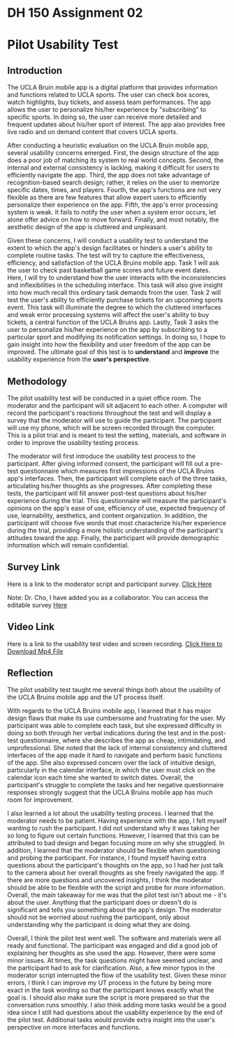 # DH 150 Assignment 02

# Pilot Usability Test 

## Introduction 

The UCLA Bruin mobile app is a digital platform that provides information and functions related to UCLA sports. The user can check box scores, watch highlights, buy tickets, and assess team performances. The app allows the user to personalize his/her experience by "subscribing" to specific sports. In doing so, the user can receive more detailed and frequent updates about his/her sport of interest. The app also provides free live radio and on demand content that covers UCLA sports.

After conducting a heuristic evaluation on the UCLA Bruin mobile app, several usability concerns emerged. First, the design structure of the app does a poor job of matching its system to real world concepts. Second, the internal and external consistency is lacking, making it difficult for users to efficiently navigate the app. Third, the app does not take advantage of recognition-based search design; rather, it relies on the user to memorize specific dates, times, and players. Fourth, the app's functions are not very flexible as there are few features that allow expert users to efficiently personalize their experience on the app. Fifth, the app's error processing system is weak. It fails to notify the user when a system error occurs, let alone offer advice on how to move forward. Finally, and most notably, the aesthetic design of the app is cluttered and unpleasant.  

Given these concerns, I will conduct a usability test to understand the extent to which the app's design facilitates or hinders a user's ability to complete routine tasks. The test will try to capture the effectiveness, efficiency, and satisfaction of the UCLA Bruins mobile app. Task 1 will ask the user to check past basketball game scores and future event dates. Here, I will try to understand how the user interacts with the inconsistencies and inflexibilities in the scheduling interface. This task will also give insight into how much recall this ordinary task demands from the user. Task 2 will test the user's ability to efficiently purchase tickets for an upcoming sports event. This task will illuminate the degree to which the cluttered interfaces and weak error processing systems will affect the user's ability to buy tickets, a central function of the UCLA Bruins app. Lastly, Task 3 asks the user to personalize his/her experience on the app by subscribing to a particular sport and modifying its notification settings. In doing so, I hope to gain insight into how the flexibility and user freedom of the app can be improved. The ultimate goal of this test is to **understand** and **improve** the usability experience from the **user's perspective**. 

## Methodology

The pilot usability test will be conducted in a quiet office room. The moderator and the participant will sit adjacent to each other. A computer will record the participant's reactions throughout the test and will display a survey that the moderator will use to guide the participant. The participant will use my phone, which will be screen recorded through the computer. This is a pilot trial and is meant to test the setting, materials, and software in order to improve the usability testing process. 

The moderator will first introduce the usability test process to the participant. After giving informed consent, the participant will fill out a pre-test questionnaire which measures first impressions of the UCLA Bruins app's interfaces. Then, the participant will complete each of the three tasks, articulating his/her thoughts as she progresses. After completing these tests, the participant will fill answer post-test questions about his/her experience during the trial. This questionnaire will measure the participant's opinions on the app's ease of use, efficiency of use, expected frequency of use, learnability, aesthetics, and content organization. In addition, the participant will choose five words that most characterize his/her experience during the trial, providing a more holistic understanding of the participant's attitudes toward the app. Finally, the participant will provide demographic information which will remain confidential. 

## Survey Link

Here is a link to the moderator script and participant survey. [Click Here](https://forms.gle/22oESa3TUNvt14QP6) 

Note: Dr. Cho, I have added you as a collaborator. You can access the editable survey [Here](https://docs.google.com/forms/d/1aAWFNN2KhPZEq1w_hh6BXRTz44rZL5uh0e1b1gpFvT0/edit?usp=sharing)

## Video Link

Here is a link to the usability test video and screen recording. [Click Here to Download Mp4 File](https://drive.google.com/file/d/1yiEDN1tqZ3sDmb-SoFgJF1S73n4gDxAl/view?usp=sharing)

## Reflection 

The pilot usability test taught me several things both about the usability of the UCLA Bruins mobile app and the UT process itself. 

With regards to the UCLA Bruins mobile app, I learned that it has major design flaws that make its use cumbersome and frustrating for the user. My participant was able to complete each task, but she expressed difficulty in doing so both through her verbal indications during the test and in the post-test questionnaire, where she describes the app as cheap, intimidating, and unprofessional. She noted that the lack of internal consistency and cluttered interfaces of the app made it hard to navigate and perform basic functions of the app. She also expressed concern over the lack of intuitive design, particularly in the calendar interface, in which the user must click on the calendar icon each time she wanted to switch dates. Overall, the participant's struggle to complete the tasks and her negative questionnaire responses strongly suggest that the UCLA Bruins mobile app has much room for improvement. 

I also learned a lot about the usability testing process. I learned that the moderator needs to be patient. Having experience with the app, I felt myself wanting to rush the participant. I did not understand why it was taking her so long to figure out certain functions. However, I learned that this can be attributed to bad design and began focusing more on why she struggled. In addition, I learned that the moderator should be flexible when questioning and probing the participant. For instance, I found myself having extra questions about the participant's thoughts on the app, so I had her just talk to the camera about her overall thoughts as she freely navigated the app. If there are more questions and uncovered insights, I think the moderator should be able to be flexible with the script and probe for more information. Overall, the main takeaway for me was that the pilot test isn't about me - it's about the user. Anything that the participant does or doesn't do is significant and tells you something about the app's design. The moderator should not be worried about rushing the participant, only about understanding why the participant is doing what they are doing. 

Overall, I think the pilot test went well. The software and materials were all ready and functional. The participant was engaged and did a good job of explaining her thoughts as she used the app. However, there were some minor issues. At times, the task questions might have seemed unclear, and the participant had to ask for clarification. Also, a few minor typos in the moderator script interrupted the flow of the usability test. Given these minor errors, I think I can improve my UT process in the future by being more exact in the task wording so that the participant knows exactly what the goal is. I should also make sure the script is more prepared so that the conversation runs smoothly. I also think adding more tasks would be a good idea since I still had questions about the usability experience by the end of the pilot test. Additional tasks would provide extra insight into the user's perspective on more interfaces and functions. 

